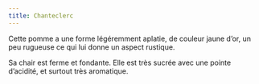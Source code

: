 ```yaml
---
title: Chanteclerc
---
```


Cette pomme a une forme légéremment aplatie, de couleur jaune d’or, un peu rugueuse ce qui lui  donne un aspect rustique.

Sa chair est ferme et fondante. Elle est très sucrée avec une pointe d’acidité, et surtout très aromatique.
